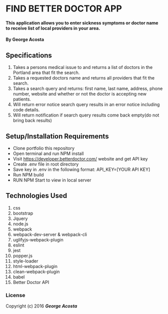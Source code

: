 # FIND BETTER DOCTOR APP

#### This application allows you to enter sickness symptoms or doctor name to receive list of local providers in your area.

#### By George Acosta

## Specifications

1. Takes a persons medical issue to and returns a list of doctors in the Portland   area that fit the search.
2. Takes a requested doctors name and returns all providers that fit the search.
3. Takes a search query and returns: first name, last name, address, phone number, website and whether or not the doctor is accepting new patients.
4. Will return error notice search query results in an error notice including code details.
5. Will return notification if search query results come back empty(do not bring back results)



## Setup/Installation Requirements

* Clone portfolio this repository
* Open terminal and run NPM install
* Visit https://developer.betterdoctor.com/ website and get API key
* Create .env file in root directory
* Save key in .env in the following format: API_KEY=[YOUR API KEY]
* Run NPM build
* RUN NPM Start to view in local server



## Technologies Used

1. css
2. bootstrap
3. Jquery
4. node.js
5. webpack
6. webpack-dev-server & webpack-cli
8. uglifyjs-webpack-plugin
9. eslint
7. jest
10. popper.js
11. style-loader
12. html-webpack-plugin
13. clean-webpack-plugin
14. babel
14. Better Doctor API



### License

Copyright (c) 2016 **_George Acosta_**
